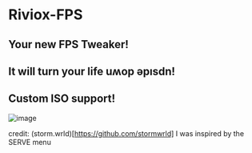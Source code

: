 # Riviox-FPS
## Your new FPS Tweaker!
## It will turn your life uʍop ǝpısdn!
## Custom ISO support!
![image](https://user-images.githubusercontent.com/100956266/207670242-56dfcb3d-46e1-484e-9a98-d6389ee9c964.png)

credit: (storm.wrld)[https://github.com/stormwrld] I was inspired by the SERVE menu
